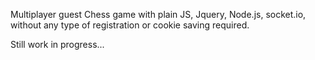 Multiplayer guest Chess game with plain JS, Jquery, Node.js, socket.io, without any type of registration or cookie saving required.

Still work in progress...